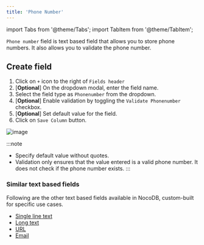 ```yaml
---
title: 'Phone Number'
---
```

import Tabs from '@theme/Tabs';
import TabItem from '@theme/TabItem';

`Phone number` field is text based field that allows you to store phone numbers. It also allows you to validate the phone number.

## Create field
1. Click on `+` icon to the right of `Fields header`
2. [**Optional**] On the dropdown modal, enter the field name.
3. Select the field type as `Phonenumber` from the dropdown.
4. [**Optional**] Enable validation by toggling the `Validate Phonenumber` checkbox.
5. [**Optional**] Set default value for the field.
6. Click on `Save Column` button.

![image](/img/v2/fields/phone.png)

:::note
- Specify default value without quotes.
- Validation only ensures that the value entered is a valid phone number. It does not check if the phone number exists.
:::

### Similar text based fields
Following are the other text based fields available in NocoDB, custom-built for specific use cases.
- [Single line text](010.single-line-text.md)
- [Long text](020.long-text.md)
- [URL](050.url.md)
- [Email](030.email.md)



